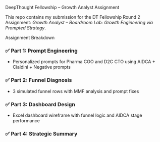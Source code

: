 DeepThought Fellowship – Growth Analyst Assignment

This repo contains my submission for the DT Fellowship Round 2 Assignment: *Growth Analyst – Boardroom Lab: Growth Engineering via Prompted Strategy*.

Assignment Breakdown

### ✅ Part 1: Prompt Engineering
- Personalized prompts for Pharma COO and D2C CTO using AIDCA + Cialdini + Negative prompts

### ✅ Part 2: Funnel Diagnosis
- 3 simulated funnel rows with MMF analysis and prompt fixes

### ✅ Part 3: Dashboard Design
- Excel dashboard wireframe with funnel logic and AIDCA stage performance

### ✅ Part 4: Strategic Summary

